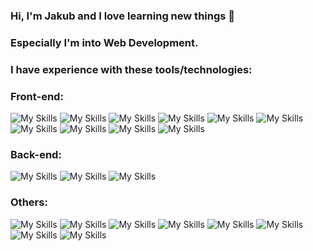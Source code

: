 ### Hi, I'm Jakub and I love learning new things 👋
### Especially I'm into Web Development.

### I have experience with these tools/technologies:
### Front-end: 
![My Skills](https://skillicons.dev/icons?i=html) ![My Skills](https://skillicons.dev/icons?i=css) ![My Skills](https://skillicons.dev/icons?i=sass) ![My Skills](https://skillicons.dev/icons?i=bootstrap) ![My Skills](https://skillicons.dev/icons?i=tailwind) ![My Skills](https://skillicons.dev/icons?i=js) ![My Skills](https://skillicons.dev/icons?i=ts) ![My Skills](https://skillicons.dev/icons?i=jquery) ![My Skills](https://skillicons.dev/icons?i=react) ![My Skills](https://skillicons.dev/icons?i=redux)
### Back-end:
![My Skills](https://skillicons.dev/icons?i=nodejs) ![My Skills](https://skillicons.dev/icons?i=mongodb) ![My Skills](https://skillicons.dev/icons?i=mysql)

### Others:
![My Skills](https://skillicons.dev/icons?i=py) ![My Skills](https://skillicons.dev/icons?i=linux) ![My Skills](https://skillicons.dev/icons?i=git) ![My Skills](https://skillicons.dev/icons?i=github) ![My Skills](https://skillicons.dev/icons?i=gitlab) ![My Skills](https://skillicons.dev/icons?i=npm) ![My Skills](https://skillicons.dev/icons?i=firebase) ![My Skills](https://skillicons.dev/icons?i=vite)  

<!--**JakubJurkian/JakubJurkian** is a ✨ _special_ ✨ repository because its `README.md` (this file) appears on your GitHub profile.

- 🔭 I’m currently working on ...
- 🌱 I’m currently learning ...
- 👯 I’m looking to collaborate on ...
- 🤔 I’m looking for help with ...
- 💬 Ask me about ...
- 📫 How to reach me: ...
- 😄 Pronouns: ...
- ⚡ Fun fact: ...
-->
